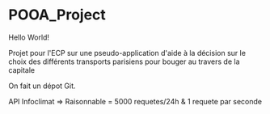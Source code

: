 # POOA_Project

Hello World!

Projet pour l'ECP sur une pseudo-application d'aide à la décision sur le choix des différents transports parisiens pour bouger au travers de la capitale

On fait un dépot Git.

API Infoclimat => Raisonnable = 5000 requetes/24h & 1 requete par seconde
